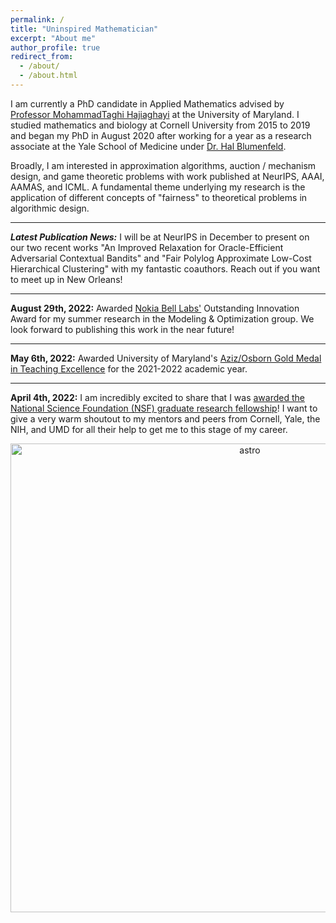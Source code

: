 ```yaml
---
permalink: /
title: "Uninspired Mathematician"
excerpt: "About me"
author_profile: true
redirect_from: 
  - /about/
  - /about.html
---
```


I am currently a PhD candidate in Applied Mathematics advised by [Professor MohammadTaghi Hajiaghayi](http://www.cs.umd.edu/~hajiagha/) at the University of Maryland. I studied mathematics and biology at Cornell University from 2015 to 2019 and began my PhD in August 2020 after working for a year as a research associate at the Yale School of Medicine under [Dr. Hal Blumenfeld](https://medicine.yale.edu/profile/hal_blumenfeld/).

Broadly, I am interested in approximation algorithms, auction / mechanism design, and game theoretic problems with work published at NeurIPS, AAAI, AAMAS, and ICML. A fundamental theme underlying my research is the application of different concepts of "fairness" to theoretical problems in algorithmic design.

---

***Latest Publication News:*** I will be at NeurIPS in December to present on our two recent works "An Improved Relaxation for Oracle-Efficient Adversarial Contextual Bandits" and "Fair Polylog Approximate Low-Cost Hierarchical Clustering" with my fantastic coauthors. Reach out if you want to meet up in New Orleans!

---

**August 29th, 2022:** Awarded [Nokia Bell Labs'](https://www.bell-labs.com/#gref) Outstanding Innovation Award for my summer research in the Modeling & Optimization group. We look forward to publishing this work in the near future!

---

**May 6th, 2022:** Awarded University of Maryland's [Aziz/Osborn Gold Medal in Teaching Excellence](https://www-math.umd.edu/graduate/current-students/graduate-student-awards/80-math/graduate/568-graduate-student-teaching-award.html) for the 2021-2022 academic year. 

---

**April 4th, 2022:** I am incredibly excited to share that I was [awarded the National Science Foundation (NSF) graduate research fellowship](https://cmns.umd.edu/news-events/features/4914)! I want to give a very warm shoutout to my mentors and peers from Cornell, Yale, the NIH, and UMD for all their help to get me to this stage of my career.

<p align="center">
<img src="https://media.giphy.com/media/Rpg08oZ3MzkdOWjm8c/giphy.gif" alt="astro" width="750"/>
</p>
